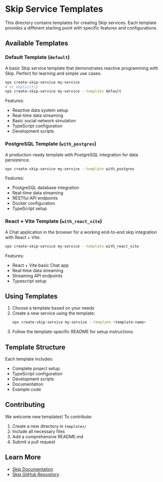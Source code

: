 # Skip Service Templates

This directory contains templates for creating Skip services. Each template provides a different starting point with specific features and configurations.

## Available Templates

### Default Template (`default`)

A basic Skip service template that demonstrates reactive programming with Skip. Perfect for learning and simple use cases.

```bash
npx create-skip-service my-service
# or explicitly
npx create-skip-service my-service --template default
```

Features:

- Reactive data system setup
- Real-time data streaming
- Basic social network simulation
- TypeScript configuration
- Development scripts

### PostgreSQL Template (`with_postgres`)

A production-ready template with PostgreSQL integration for data persistence.

```bash
npx create-skip-service my-service --template with_postgres
```

Features:

- PostgreSQL database integration
- Real-time data streaming
- RESTful API endpoints
- Docker configuration
- TypeScript setup

### React + Vite Template (`with_react_vite`)

A Chat application in the browser for a working end-to-end skip integration with React + Vite.

```bash
npx create-skip-service my-service --template with_react_vite
```

Features:

- React + Vite basic Chat app
- Real-time data streaming
- Streaming API endpoints
- Typescript setup

## Using Templates

1. Choose a template based on your needs
2. Create a new service using the template:
   ```bash
   npx create-skip-service my-service --template <template-name>
   ```
3. Follow the template-specific README for setup instructions

## Template Structure

Each template includes:

- Complete project setup
- TypeScript configuration
- Development scripts
- Documentation
- Example code

## Contributing

We welcome new templates! To contribute:

1. Create a new directory in `templates/`
2. Include all necessary files
3. Add a comprehensive README.md
4. Submit a pull request

## Learn More

- [Skip Documentation](https://skiplabs.io/docs/)
- [Skip GitHub Repository](https://github.com/skiplabs/skip)
